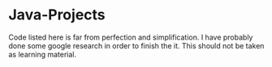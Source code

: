 # Java-Projects
Code listed here is far from perfection and simplification.
I have probably done some google research in order to finish the it.
This should not be taken as learning material.
